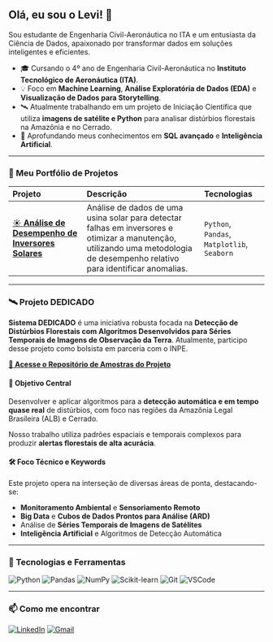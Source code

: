 ## Olá, eu sou o Levi! 👋

Sou estudante de Engenharia Civil-Aeronáutica no ITA e um entusiasta da Ciência de Dados, apaixonado por transformar dados em soluções inteligentes e eficientes.

- 🎓 Cursando o 4º ano de Engenharia Civil-Aeronáutica no **Instituto Tecnológico de Aeronáutica (ITA)**.
- 💡 Foco em **Machine Learning**, **Análise Exploratória de Dados (EDA)** e **Visualização de Dados para Storytelling**.
- 🛰️ Atualmente trabalhando em um projeto de Iniciação Científica que utiliza **imagens de satélite e Python** para analisar distúrbios florestais na Amazônia e no Cerrado.
- 🌱 Aprofundando meus conhecimentos em **SQL avançado** e **Inteligência Artificial**.

---

### 🎲 Meu Portfólio de Projetos

| Projeto | Descrição | Tecnologias |
| :--- | :--- | :--- |
| [☀️ **Análise de Desempenho de Inversores Solares**](https://github.com/levi-de-lima/solar-energy) | Análise de dados de uma usina solar para detectar falhas em inversores e otimizar a manutenção, utilizando uma metodologia de desempenho relativo para identificar anomalias. | `Python`, `Pandas`, `Matplotlib`, `Seaborn` |

---

### 🛰️ Projeto DEDICADO

**Sistema DEDICADO** é uma iniciativa robusta focada na **Detecção de Distúrbios Florestais com Algoritmos Desenvolvidos para Séries Temporais de Imagens de Observação da Terra**. Atualmente, participo desse projeto como bolsista em parceria com o INPE.

[**🔗 Acesse o Repositório de Amostras do Projeto**](https://github.com/AlbyDR/dedicado_Amostras)

#### 🎯 Objetivo Central

Desenvolver e aplicar algoritmos para a **detecção automática e em tempo quase real** de distúrbios, com foco nas regiões da Amazônia Legal Brasileira (ALB) e Cerrado.

Nosso trabalho utiliza padrões espaciais e temporais complexos para produzir **alertas florestais de alta acurácia**.

#### 🛠️ Foco Técnico e Keywords

Este projeto opera na interseção de diversas áreas de ponta, destacando-se:

* **Monitoramento Ambiental** e **Sensoriamento Remoto**
* **Big Data** e **Cubos de Dados Prontos para Análise (ARD)**
* Análise de **Séries Temporais de Imagens de Satélites**
* **Inteligência Artificial** e Algoritmos de Detecção Automática

---

### 🔧 Tecnologias e Ferramentas

![Python](https://img.shields.io/badge/Python-3776AB?style=for-the-badge&logo=python&logoColor=white)
![Pandas](https://img.shields.io/badge/Pandas-150458?style=for-the-badge&logo=pandas&logoColor=white)
![NumPy](https://img.shields.io/badge/NumPy-013243?style=for-the-badge&logo=numpy&logoColor=white)
![Scikit-learn](https://img.shields.io/badge/scikit--learn-F7931E?style=for-the-badge&logo=scikit-learn&logoColor=white)
![Git](https://img.shields.io/badge/GIT-E44C30?style=for-the-badge&logo=git&logoColor=white)
![VSCode](https://img.shields.io/badge/VSCode-0078D4?style=for-the-badge&logo=visual%20studio%20code&logoColor=white)

---

### 📫 Como me encontrar

[![LinkedIn](https://img.shields.io/badge/LinkedIn-0A66C2?style=for-the-badge&logo=linkedin&logoColor=white)](https://www.linkedin.com/in/levi-de-lima-0ab92026b/)
[![Gmail](https://img.shields.io/badge/Gmail-D14836?style=for-the-badge&logo=gmail&logoColor=white)](https://mail.google.com/mail/u/0/#inbox)
